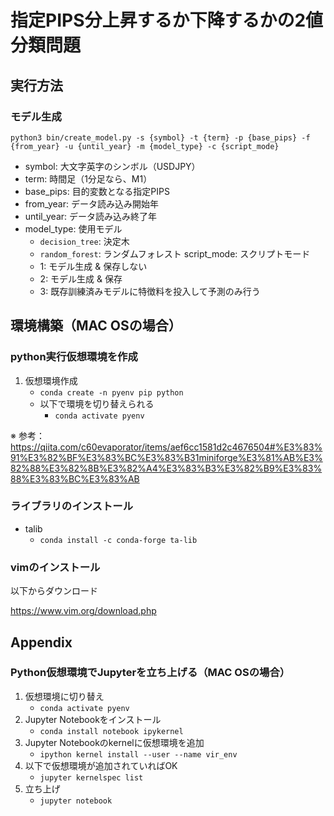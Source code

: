 # 指定PIPS分上昇するか下降するかの2値分類問題

## 実行方法
### モデル生成
`python3 bin/create_model.py -s {symbol} -t {term} -p {base_pips} -f {from_year} -u {until_year} -m {model_type} -c {script_mode}`

- symbol: 大文字英字のシンボル（USDJPY）
- term: 時間足（1分足なら、M1）
- base_pips: 目的変数となる指定PIPS
- from_year: データ読み込み開始年
- until_year: データ読み込み終了年
- model_type: 使用モデル
    - `decision_tree`: 決定木
    - `random_forest`: ランダムフォレスト
script_mode: スクリプトモード
    - 1: モデル生成 & 保存しない
    - 2: モデル生成 & 保存
    - 3: 既存訓練済みモデルに特徴料を投入して予測のみ行う

## 環境構築（MAC OSの場合）
### python実行仮想環境を作成
1. 仮想環境作成
    - `conda create -n pyenv pip python`
    - 以下で環境を切り替えられる
        - `conda activate pyenv`

※ 参考：https://qiita.com/c60evaporator/items/aef6cc1581d2c4676504#%E3%83%91%E3%82%BF%E3%83%BC%E3%83%B31miniforge%E3%81%AB%E3%82%88%E3%82%8B%E3%82%A4%E3%83%B3%E3%82%B9%E3%83%88%E3%83%BC%E3%83%AB

### ライブラリのインストール
- talib
    - `conda install -c conda-forge ta-lib`


### vimのインストール
以下からダウンロード

https://www.vim.org/download.php

## Appendix
### Python仮想環境でJupyterを立ち上げる（MAC OSの場合）
1. 仮想環境に切り替え
    - `conda activate pyenv`
2. Jupyter Notebookをインストール
    - `conda install notebook ipykernel`
3. Jupyter Notebookのkernelに仮想環境を追加
    - `ipython kernel install --user --name vir_env`
4. 以下で仮想環境が追加されていればOK
    - `jupyter kernelspec list`
5. 立ち上げ
    - `jupyter notebook`